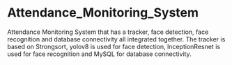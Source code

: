 # Attendance_Monitoring_System
Attendance Monitoring System that has a tracker, face detection, face recognition and database connectivity all integrated together. The tracker is based on Strongsort, yolov8 is used for face detection, InceptionResnet is used for face recognition and MySQL for database connectivity.
